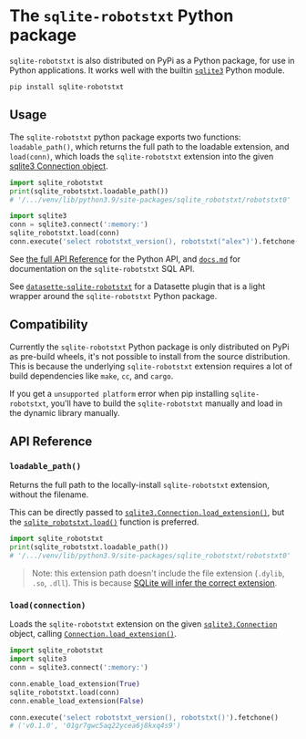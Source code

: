 # The `sqlite-robotstxt` Python package

`sqlite-robotstxt` is also distributed on PyPi as a Python package, for use in Python applications. It works well with the builtin [`sqlite3`](https://docs.python.org/3/library/sqlite3.html) Python module.

```
pip install sqlite-robotstxt
```

## Usage

The `sqlite-robotstxt` python package exports two functions: `loadable_path()`, which returns the full path to the loadable extension, and `load(conn)`, which loads the `sqlite-robotstxt` extension into the given [sqlite3 Connection object](https://docs.python.org/3/library/sqlite3.html#connection-objects).

```python
import sqlite_robotstxt
print(sqlite_robotstxt.loadable_path())
# '/.../venv/lib/python3.9/site-packages/sqlite_robotstxt/robotstxt0'

import sqlite3
conn = sqlite3.connect(':memory:')
sqlite_robotstxt.load(conn)
conn.execute('select robotstxt_version(), robotstxt("alex")').fetchone()
```

See [the full API Reference](#api-reference) for the Python API, and [`docs.md`](../docs.md) for documentation on the `sqlite-robotstxt` SQL API.

See [`datasette-sqlite-robotstxt`](../datasette_sqlite_robotstxt/) for a Datasette plugin that is a light wrapper around the `sqlite-robotstxt` Python package.

## Compatibility

Currently the `sqlite-robotstxt` Python package is only distributed on PyPi as pre-build wheels, it's not possible to install from the source distribution. This is because the underlying `sqlite-robotstxt` extension requires a lot of build dependencies like `make`, `cc`, and `cargo`.

If you get a `unsupported platform` error when pip installing `sqlite-robotstxt`, you'll have to build the `sqlite-robotstxt` manually and load in the dynamic library manually.

## API Reference

<h3 name="loadable_path"><code>loadable_path()</code></h3>

Returns the full path to the locally-install `sqlite-robotstxt` extension, without the filename.

This can be directly passed to [`sqlite3.Connection.load_extension()`](https://docs.python.org/3/library/sqlite3.html#sqlite3.Connection.load_extension), but the [`sqlite_robotstxt.load()`](#load) function is preferred.

```python
import sqlite_robotstxt
print(sqlite_robotstxt.loadable_path())
# '/.../venv/lib/python3.9/site-packages/sqlite_robotstxt/robotstxt0'
```

> Note: this extension path doesn't include the file extension (`.dylib`, `.so`, `.dll`). This is because [SQLite will infer the correct extension](https://www.sqlite.org/loadext.html#loading_an_extension).

<h3 name="load"><code>load(connection)</code></h3>

Loads the `sqlite-robotstxt` extension on the given [`sqlite3.Connection`](https://docs.python.org/3/library/sqlite3.html#sqlite3.Connection) object, calling [`Connection.load_extension()`](https://docs.python.org/3/library/sqlite3.html#sqlite3.Connection.load_extension).

```python
import sqlite_robotstxt
import sqlite3
conn = sqlite3.connect(':memory:')

conn.enable_load_extension(True)
sqlite_robotstxt.load(conn)
conn.enable_load_extension(False)

conn.execute('select robotstxt_version(), robotstxt()').fetchone()
# ('v0.1.0', '01gr7gwc5aq22ycea6j8kxq4s9')
```
